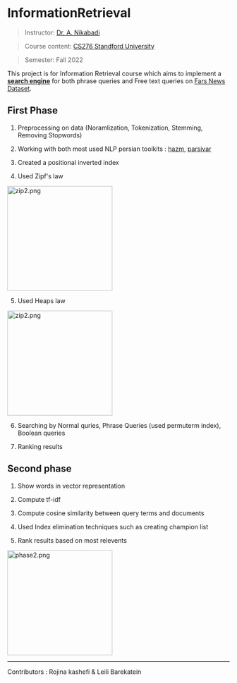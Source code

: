 # InformationRetrieval

> Instructor: [Dr. A. Nikabadi](https://scholar.google.com/citations?user=pSMNSZwAAAAJ&hl=en)

> Course content: [CS276 Standford University](https://web.stanford.edu/class/cs276/)

> Semester: Fall 2022

This project is for Information Retrieval course which aims to implement a **<u>search engine</u>** for both phrase queries and Free text queries on [Fars News Dataset](https://drive.google.com/file/d/1x-ypTPZ0R_T83YfCw-p55MaQtpCvkrsb/view?usp=sharing). 

## First Phase

1. Preprocessing on data (Noramlization, Tokenization, Stemming, Removing Stopwords)

2. Working with both most used NLP persian toolkits : [hazm](https://github.com/roshan-research/hazm), [parsivar](https://github.com/ICTRC/Parsivar)

3. Created a positional inverted index

4. Used Zipf's law

<img src="https://github.com/rojinakashefi/InformationRetrieval/blob/main/pictures/zip2.png" title="" alt="zip2.png" width="238">

5. Used Heaps law

<img src="https://github.com/rojinakashefi/InformationRetrieval/blob/main/pictures/heaps.png" title="" alt="zip2.png" width="238">

6. Searching by Normal quries, Phrase Queries (used permuterm index), Boolean queries

7. Ranking results

## Second phase

1. Show words in vector representation

2. Compute tf-idf

3. Compute cosine similarity between query terms and documents

4. Used Index elimination techniques such as creating champion list 

5. Rank results based on most relevents

<img src="https://github.com/rojinakashefi/InformationRetrieval/blob/main/pictures/phase2.png" title="" alt="phase2.png" width="238">

---

Contributors : Rojina kashefi & Leili Barekatein
